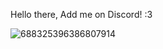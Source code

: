 Hello there, Add me on Discord! :3

![688325396386807914](https://discord.c99.nl/widget/theme-3/688325396386807914.png)

